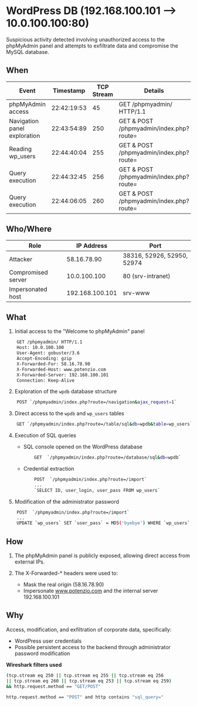 # WordPress DB (192.168.100.101 --> 10.0.100.100:80)

Suspicious activity detected involving unauthorized access to the phpMyAdmin panel and attempts to exfiltrate data and compromise the MySQL database.

## When

| **Event**                     | **Timestamp** | **TCP Stream** | **Details**                                   |
|--------------------------------|---------------|----------------|-----------------------------------------------|
| phpMyAdmin access              | 22:42:19:53   | 45             | GET /phpmyadmin/ HTTP/1.1                     |
| Navigation panel exploration   | 22:43:54:89   | 250            | GET & POST /phpmyadmin/index.php?route=       |
| Reading wp_users               | 22:44:40:04   | 255            | GET & POST /phpmyadmin/index.php?route=       |
| Query execution                | 22:44:32:45   | 256            | GET & POST /phpmyadmin/index.php?route=       |
| Query execution                | 22:44:06:05   | 260            | GET & POST /phpmyadmin/index.php?route=       |

## Who/Where

| **Role**         | **IP Address**         | **Port**        |
|-------------------|-----------------------|-----------------|
| Attacker          | 58.16.78.90           | 38316, 52926, 52950, 52974 |
| Compromised server| 10.0.100.100          | 80 (srv-intranet)     |
| Impersonated host | 192.168.100.101       | srv-www               |

## What

1. Initial access to the "Welcome to phpMyAdmin" panel

```sh
    GET /phpmyadmin/ HTTP/1.1
    Host: 10.0.100.100
    User-Agent: gobuster/3.6
    Accept-Encoding: gzip
    X-Forwarded-For: 58.16.78.90
    X-Forwarded-Host: www.potenzio.com
    X-Forwarded-Server: 192.168.100.101 
    Connection: Keep-Alive
```

2. Exploration of the `wpdb` database structure

```sh
    POST `/phpmyadmin/index.php?route=/navigation&ajax_request=1`
```

3. Direct access to the `wpdb` and `wp_users` tables

```sh
    GET `/phpmyadmin/index.php?route=/table/sql&db=wpdb&table=wp_users`  
```

4. Execution of SQL queries

    - SQL console opened on the WordPress database

        ```sh
            GET  `/phpmyadmin/index.php?route=/database/sql&db=wpdb`  
        ```

    - Credential extraction

        ```sh
            POST  `/phpmyadmin/index.php?route=/import`  
            ...
            `SELECT ID, user_login, user_pass FROM wp_users`
        ```

5. Modification of the administrator password

```sh
    POST  `/phpmyadmin/index.php?route=/import`  
    ...
    UPDATE `wp_users` SET `user_pass` = MD5('byebye') WHERE `wp_users`.`ID` = 1;
```

## How

1. The phpMyAdmin panel is publicly exposed, allowing direct access from external IPs.

2. The X-Forwarded-* headers were used to:

    - Mask the real origin (58.16.78.90)
    - Impersonate www.potenzio.com and the internal server 192.168.100.101

## Why

Access, modification, and exfiltration of corporate data, specifically:

- WordPress user credentials
- Possible persistent access to the backend through administrator password modification

**Wireshark filters used**

```bash
(tcp.stream eq 250 || tcp.stream eq 255 || tcp.stream eq 256 
|| tcp.stream eq 260 || tcp.stream eq 253 || tcp.stream eq 259) 
&& http.request.method == "GET/POST"

http.request.method == "POST" and http contains "sql_query="
```
